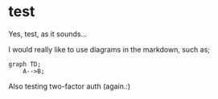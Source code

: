 # test
Yes, test, as it sounds...

I would really like to use diagrams in the markdown, such as;

```mermaid
graph TD;
    A-->B;
```


Also testing two-factor auth (again.:)